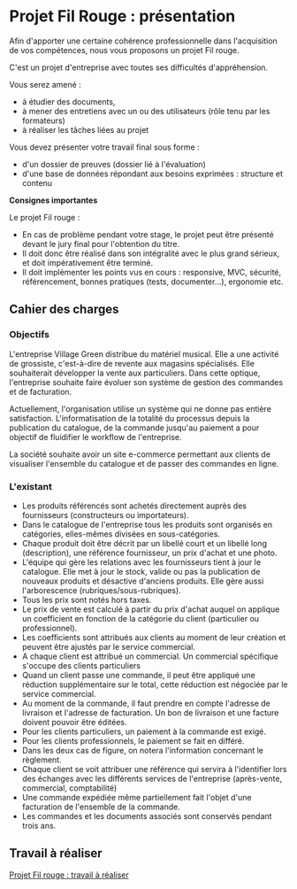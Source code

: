 # Projet Fil Rouge : présentation

Afin d'apporter une certaine cohérence professionnelle dans l'acquisition de vos compétences, nous vous proposons un projet Fil rouge. 

C'est un projet d'entreprise avec toutes ses difficultés d'appréhension.  

Vous serez amené :

* à étudier des documents,
* à mener des entretiens avec un ou des utilisateurs (rôle tenu par les formateurs)
* à réaliser les tâches liées au projet

Vous devez présenter votre travail final sous forme :

* d'un dossier de preuves (dossier lié à l'évaluation)
* d'une base de données répondant aux besoins exprimées : structure et contenu

**Consignes importantes**

Le projet Fil rouge :

* En cas de problème pendant votre stage, le projet peut être présenté devant le jury final pour l'obtention du titre.  
* Il doit donc être réalisé dans son intégralité avec le plus grand sérieux, et doit impérativement être terminé. 
* Il doit implémenter les points vus en cours : responsive, MVC, sécurité, référencement, bonnes pratiques (tests, documenter...), ergonomie etc.

## Cahier des charges

### Objectifs

L'entreprise Village Green distribue du matériel musical. Elle a une activité de grossiste, c'est-à-dire de revente aux magasins spécialisés. Elle souhaiterait développer la vente aux particuliers. Dans cette optique, l'entreprise souhaite faire évoluer son système de gestion des commandes et de facturation.

Actuellement, l'organisation utilise un système qui ne donne pas entière satisfaction. L'informatisation de la totalité du processus depuis la publication du catalogue, de la commande jusqu'au paiement a pour objectif de fluidifier le workflow de l'entreprise.

La société souhaite avoir un site e-commerce permettant aux clients de visualiser l'ensemble du catalogue et de passer des commandes en ligne.

### L'existant

* Les produits référencés sont achetés directement auprès des fournisseurs (constructeurs ou importateurs). 
* Dans le catalogue de l'entreprise tous les produits sont organisés en catégories, elles-mêmes divisées en sous-catégories.
* Chaque produit doit être décrit par un libellé court et un libellé long (description), une référence fournisseur, un prix d'achat et une photo.
* L'équipe qui gère les relations avec les fournisseurs tient à jour le catalogue. Elle met à jour le stock, valide ou pas la publication de nouveaux produits et désactive d'anciens produits. Elle gère aussi l'arborescence  (rubriques/sous-rubriques). 
* Tous les prix sont notés hors taxes. 
* Le prix de vente est calculé à partir du prix d'achat auquel on applique un coefficient en fonction de la catégorie du client (particulier ou professionnel). 
* Les coefficients sont attribués aux clients au moment de leur création et peuvent être ajustés par le service commercial.
* A chaque client est attribué un commercial. Un commercial spécifique s'occupe des clients particuliers 
* Quand un client passe une commande, il peut être appliqué une réduction supplémentaire sur le total, cette réduction est négociée par le service commercial. 
* Au moment de la commande, il faut prendre en compte l'adresse de livraison et l'adresse de facturation. Un bon de livraison et une facture doivent pouvoir être éditées. 
* Pour les clients particuliers, un paiement à la commande est exigé. 
* Pour les clients professionnels, le paiement se fait en différé. 
* Dans les deux cas de figure, on notera l'information concernant le règlement.
* Chaque client se voit attribuer une référence qui servira à l'identifier lors des échanges avec les différents services de l'entreprise (après-vente, commercial, comptabilité) 
* Une commande expédiée même partiellement fait l'objet d'une facturation de l'ensemble de la commande.
* Les commandes et les documents associés sont conservés pendant trois ans. 

## Travail à réaliser

[Projet Fil rouge : travail à réaliser](travail_a_realiser.html)

<br><br><br><br>






